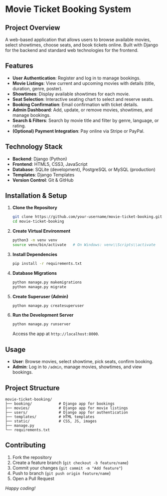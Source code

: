 # Movie Ticket Booking System

## Project Overview
A web-based application that allows users to browse available movies, select showtimes, choose seats, and book tickets online. Built with Django for the backend and standard web technologies for the frontend.

## Features
- **User Authentication**: Register and log in to manage bookings.
- **Movie Listings**: View current and upcoming movies with details (title, duration, genre, poster).
- **Showtimes**: Display available showtimes for each movie.
- **Seat Selection**: Interactive seating chart to select and reserve seats.
- **Booking Confirmation**: Email confirmation with ticket details.
- **Admin Dashboard**: Add, update, or remove movies, showtimes, and manage bookings.
- **Search & Filters**: Search by movie title and filter by genre, language, or rating.
- **(Optional) Payment Integration**: Pay online via Stripe or PayPal.

## Technology Stack
- **Backend**: Django (Python)
- **Frontend**: HTML5, CSS3, JavaScript
- **Database**: SQLite (development), PostgreSQL or MySQL (production)
- **Templates**: Django Templates
- **Version Control**: Git & GitHub

## Installation & Setup
1. **Clone the Repository**
   ```bash
   git clone https://github.com/your-username/movie-ticket-booking.git
   cd movie-ticket-booking
   ```

2. **Create Virtual Environment**
   ```bash
   python3 -m venv venv
   source venv/bin/activate   # On Windows: venv\\Scripts\\activate
   ```

3. **Install Dependencies**
   ```bash
   pip install -r requirements.txt
   ```

4. **Database Migrations**
   ```bash
   python manage.py makemigrations
   python manage.py migrate
   ```

5. **Create Superuser (Admin)**
   ```bash
   python manage.py createsuperuser
   ```

6. **Run the Development Server**
   ```bash
   python manage.py runserver
   ```
   Access the app at `http://localhost:8000`.

## Usage
- **User**: Browse movies, select showtime, pick seats, confirm booking.
- **Admin**: Log in to `/admin`, manage movies, showtimes, and view bookings.

## Project Structure
```
movie-ticket-booking/
├── booking/            # Django app for bookings
├── movies/             # Django app for movie listings
├── users/              # Django app for authentication
├── templates/          # HTML templates
├── static/             # CSS, JS, images
├── manage.py
└── requirements.txt
```

## Contributing
1. Fork the repository
2. Create a feature branch (`git checkout -b feature/name`)
3. Commit your changes (`git commit -m "Add feature"`)
4. Push to branch (`git push origin feature/name`)
5. Open a Pull Request

*Happy coding!*
